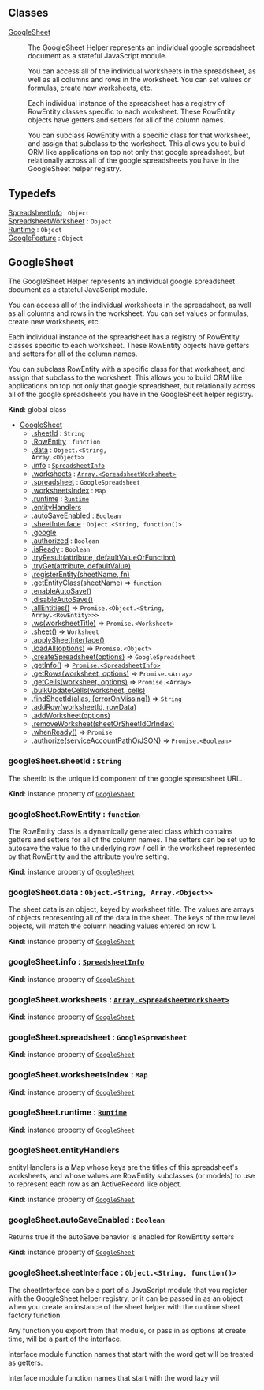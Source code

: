 ## Classes

<dl>
<dt><a href="#GoogleSheet">GoogleSheet</a></dt>
<dd><p>The GoogleSheet Helper represents an individual google spreadsheet document as a stateful JavaScript module.</p>
<p>You can access all of the individual worksheets in the spreadsheet, as well as all columns and rows in the worksheet.  You can set values or formulas, create new worksheets, etc.</p>
<p>Each individual instance of the spreadsheet has a registry of RowEntity classes specific to each worksheet.  These RowEntity objects have getters and setters for all of the column names.</p>
<p>You can subclass RowEntity with a specific class for that worksheet, and assign that subclass to the worksheet.  This allows you to build ORM like applications on top not only that google spreadsheet,
but relationally across all of the google spreadsheets you have in the GoogleSheet helper registry.</p>
</dd>
</dl>

## Typedefs

<dl>
<dt><a href="#SpreadsheetInfo">SpreadsheetInfo</a> : <code>Object</code></dt>
<dd></dd>
<dt><a href="#SpreadsheetWorksheet">SpreadsheetWorksheet</a> : <code>Object</code></dt>
<dd></dd>
<dt><a href="#Runtime">Runtime</a> : <code>Object</code></dt>
<dd></dd>
<dt><a href="#GoogleFeature">GoogleFeature</a> : <code>Object</code></dt>
<dd></dd>
</dl>

<a name="GoogleSheet"></a>

## GoogleSheet
The GoogleSheet Helper represents an individual google spreadsheet document as a stateful JavaScript module.

You can access all of the individual worksheets in the spreadsheet, as well as all columns and rows in the worksheet.  You can set values or formulas, create new worksheets, etc.

Each individual instance of the spreadsheet has a registry of RowEntity classes specific to each worksheet.  These RowEntity objects have getters and setters for all of the column names.

You can subclass RowEntity with a specific class for that worksheet, and assign that subclass to the worksheet.  This allows you to build ORM like applications on top not only that google spreadsheet,
but relationally across all of the google spreadsheets you have in the GoogleSheet helper registry.

**Kind**: global class  

* [GoogleSheet](#GoogleSheet)
    * [.sheetId](#GoogleSheet+sheetId) : <code>String</code>
    * [.RowEntity](#GoogleSheet+RowEntity) : <code>function</code>
    * [.data](#GoogleSheet+data) : <code>Object.&lt;String, Array.&lt;Object&gt;&gt;</code>
    * [.info](#GoogleSheet+info) : [<code>SpreadsheetInfo</code>](#SpreadsheetInfo)
    * [.worksheets](#GoogleSheet+worksheets) : [<code>Array.&lt;SpreadsheetWorksheet&gt;</code>](#SpreadsheetWorksheet)
    * [.spreadsheet](#GoogleSheet+spreadsheet) : <code>GoogleSpreadsheet</code>
    * [.worksheetsIndex](#GoogleSheet+worksheetsIndex) : <code>Map</code>
    * [.runtime](#GoogleSheet+runtime) : [<code>Runtime</code>](#Runtime)
    * [.entityHandlers](#GoogleSheet+entityHandlers)
    * [.autoSaveEnabled](#GoogleSheet+autoSaveEnabled) : <code>Boolean</code>
    * [.sheetInterface](#GoogleSheet+sheetInterface) : <code>Object.&lt;String, function()&gt;</code>
    * [.google](#GoogleSheet+google)
    * [.authorized](#GoogleSheet+authorized) : <code>Boolean</code>
    * [.isReady](#GoogleSheet+isReady) : <code>Boolean</code>
    * [.tryResult(attribute, defaultValueOrFunction)](#GoogleSheet+tryResult)
    * [.tryGet(attribute, defaultValue)](#GoogleSheet+tryGet)
    * [.registerEntity(sheetName, fn)](#GoogleSheet+registerEntity)
    * [.getEntityClass(sheetName)](#GoogleSheet+getEntityClass) ⇒ <code>function</code>
    * [.enableAutoSave()](#GoogleSheet+enableAutoSave)
    * [.disableAutoSave()](#GoogleSheet+disableAutoSave)
    * [.allEntities()](#GoogleSheet+allEntities) ⇒ <code>Promise.&lt;Object.&lt;String, Array.&lt;RowEntity&gt;&gt;&gt;</code>
    * [.ws(worksheetTitle)](#GoogleSheet+ws) ⇒ <code>Promise.&lt;Worksheet&gt;</code>
    * [.sheet()](#GoogleSheet+sheet) ⇒ <code>Worksheet</code>
    * [.applySheetInterface()](#GoogleSheet+applySheetInterface)
    * [.loadAll(options)](#GoogleSheet+loadAll) ⇒ <code>Promise.&lt;Object&gt;</code>
    * [.createSpreadsheet(options)](#GoogleSheet+createSpreadsheet) ⇒ <code>GoogleSpreadsheet</code>
    * [.getInfo()](#GoogleSheet+getInfo) ⇒ [<code>Promise.&lt;SpreadsheetInfo&gt;</code>](#SpreadsheetInfo)
    * [.getRows(worksheet, options)](#GoogleSheet+getRows) ⇒ <code>Promise.&lt;Array&gt;</code>
    * [.getCells(worksheet, options)](#GoogleSheet+getCells) ⇒ <code>Promise.&lt;Array&gt;</code>
    * [.bulkUpdateCells(worksheet, cells)](#GoogleSheet+bulkUpdateCells)
    * [.findSheetId(alias, [errorOnMissing])](#GoogleSheet+findSheetId) ⇒ <code>String</code>
    * [.addRow(worksheetId, rowData)](#GoogleSheet+addRow)
    * [.addWorksheet(options)](#GoogleSheet+addWorksheet)
    * [.removeWorksheet(sheetOrSheetIdOrIndex)](#GoogleSheet+removeWorksheet)
    * [.whenReady()](#GoogleSheet+whenReady) ⇒ <code>Promise</code>
    * [.authorize(serviceAccountPathOrJSON)](#GoogleSheet+authorize) ⇒ <code>Promise.&lt;Boolean&gt;</code>

<a name="GoogleSheet+sheetId"></a>

### googleSheet.sheetId : <code>String</code>
The sheetId is the unique id component of the google spreadsheet URL.

**Kind**: instance property of [<code>GoogleSheet</code>](#GoogleSheet)  
<a name="GoogleSheet+RowEntity"></a>

### googleSheet.RowEntity : <code>function</code>
The RowEntity class is a dynamically generated class which contains getters and setters for all of the column names.  The setters can be 
set up to autosave the value to the underlying row / cell in the worksheet represented by that RowEntity and the attribute you're setting.

**Kind**: instance property of [<code>GoogleSheet</code>](#GoogleSheet)  
<a name="GoogleSheet+data"></a>

### googleSheet.data : <code>Object.&lt;String, Array.&lt;Object&gt;&gt;</code>
The sheet data is an object, keyed by worksheet title.  The values are arrays of objects representing all of the data in the sheet.  The keys of the row level objects,
will match the column heading values entered on row 1.

**Kind**: instance property of [<code>GoogleSheet</code>](#GoogleSheet)  
<a name="GoogleSheet+info"></a>

### googleSheet.info : [<code>SpreadsheetInfo</code>](#SpreadsheetInfo)
**Kind**: instance property of [<code>GoogleSheet</code>](#GoogleSheet)  
<a name="GoogleSheet+worksheets"></a>

### googleSheet.worksheets : [<code>Array.&lt;SpreadsheetWorksheet&gt;</code>](#SpreadsheetWorksheet)
**Kind**: instance property of [<code>GoogleSheet</code>](#GoogleSheet)  
<a name="GoogleSheet+spreadsheet"></a>

### googleSheet.spreadsheet : <code>GoogleSpreadsheet</code>
**Kind**: instance property of [<code>GoogleSheet</code>](#GoogleSheet)  
<a name="GoogleSheet+worksheetsIndex"></a>

### googleSheet.worksheetsIndex : <code>Map</code>
**Kind**: instance property of [<code>GoogleSheet</code>](#GoogleSheet)  
<a name="GoogleSheet+runtime"></a>

### googleSheet.runtime : [<code>Runtime</code>](#Runtime)
**Kind**: instance property of [<code>GoogleSheet</code>](#GoogleSheet)  
<a name="GoogleSheet+entityHandlers"></a>

### googleSheet.entityHandlers
entityHandlers is a Map whose keys are the titles of this spreadsheet's worksheets,
and whose values are RowEntity subclasses (or models) to use to represent each row as an ActiveRecord like object.

**Kind**: instance property of [<code>GoogleSheet</code>](#GoogleSheet)  
<a name="GoogleSheet+autoSaveEnabled"></a>

### googleSheet.autoSaveEnabled : <code>Boolean</code>
Returns true if the autoSave behavior is enabled for RowEntity setters

**Kind**: instance property of [<code>GoogleSheet</code>](#GoogleSheet)  
<a name="GoogleSheet+sheetInterface"></a>

### googleSheet.sheetInterface : <code>Object.&lt;String, function()&gt;</code>
The sheetInterface can be a part of a JavaScript module that you register with the GoogleSheet helper registry,
or it can be passed in as an object when you create an instance of the sheet helper with the runtime.sheet factory function.

Any function you export from that module, or pass in as options at create time, will be a part of the interface.

Interface module function names that start with the word get will be treated as getters.

Interface module function names that start with the word lazy wil